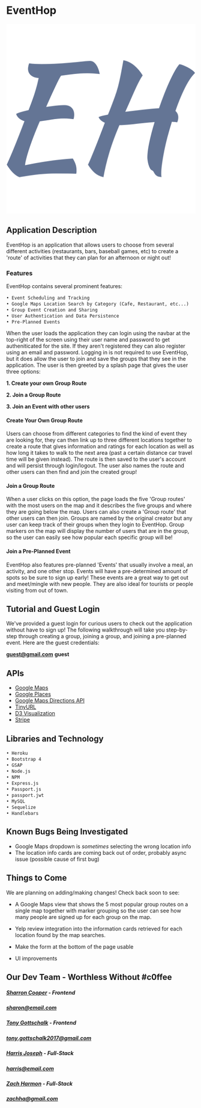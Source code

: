 # EventHop

![EventHop Logo](public/img/EH.png "EventHop Logo")

## Application Description

EventHop is an application that allows users to choose from several different activities (restaurants, bars, baseball games, etc) to create a 'route' of activities that they can plan for an afternoon or night out!  

### Features

EventHop contains several prominent features:

	• Event Scheduling and Tracking 
	• Google Maps Location Search by Category (Cafe, Restaurant, etc...)
    • Group Event Creation and Sharing
	• User Authentication and Data Persistence
	• Pre-Planned Events


When the user loads the application they can login using the navbar at the top-right of the screen using their user name and password to get autheniticated for the site.  If they aren't registered they can also register using an email and password.  Logging in is not required to use EventHop, but it does allow the user to join and save the groups that they see in the application.  The user is then greeted by a splash page that gives the user three options:

**1. Create your own Group Route**

**2. Join a Group Route**

**3. Join an Event with other users**


#### Create Your Own Group Route

Users can choose from different categories to find the kind of event they are looking for, they can then link up to three different locations together to create a route that gives information and ratings for each location as well as how long it takes to walk to the next area (past a certain distance car travel time will be given instead).  The route is then saved to the user's account and will persist through login/logout.  The user also names the route and other users can then find and join the created group!  
 
#### Join a Group Route

 When a user clicks on this option, the page loads the five 'Group routes' with the most users on the map and it describes the five groups and where they are going below the map.  Users can also create a 'Group route' that other users can then join.  Groups are named by the original creator but any user can keep track of their groups when they login to EventHop.  Group markers on the map will display the number of users that are in the group, so the user can easily see how popular each specific group will be!
 
#### Join a Pre-Planned Event

EventHop also features pre-planned 'Events' that usually involve a meal, an activity, and one other stop.  Events will have a pre-determined amount of spots so be sure to sign up early!  These events are a great way to get out and meet/mingle with new people.  They are also ideal for tourists or people visiting from out of town.

## Tutorial and Guest Login

We've provided a guest login for curious users to check out the application without have to sign up!  The following walkthrough will take you step-by-step through creating a group, joining a group, and joining a pre-planned event.  Here are the guest credentials:

**guest@gmail.com**
**guest**




## APIs 
* [Google Maps](https://developers.google.com/maps/documentation/javascript/)
* [Google Places](https://developers.google.com/places/)
* [Google Maps Directions API](https://developers.google.com/maps/documentation/directions/intro)
* [TinyURL](https://tinyurl.com/)
* [D3 Visualization](https://d3js.org/)
* [Stripe](https://stripe.com/docs/payment-request-api)

## Libraries and Technology
	• Heroku
	• Bootstrap 4
	• GSAP
	• Node.js
	• NPM
	• Express.js
	• Passport.js
	• passport.jwt
	• MySQL
	• Sequelize
	• Handlebars

## Known Bugs Being Investigated

- Google Maps dropdown is *sometimes* selecting the wrong location info
- The location info cards are coming back out of order, probably async issue (possible cause of first bug)

## Things to Come

We are planning on adding/making changes! Check back soon to see:

- A Google Maps view that shows the 5 most popular group routes on a single map together with marker grouping so the user can see how many people are signed up for each group on the map.

- Yelp review integration into the information cards retrieved for each location found by the map searches.

- Make the form at the bottom of the page usable

- UI improvements
## Our Dev Team - Worthless Without #c0ffee
	
##### **[Sharron Cooper](https://www.github.com/swcooper2014) - Frontend**
##### sharon@email.com

##### **[Tony Gottschalk](https://www.github.com/t-gottschalk) - Frontend**
##### tony.gottschalk2017@gmail.com 

##### **[Harris Joseph](https://www.github.com/HarryCaveMan) - Full-Stack**
##### harris@email.com

##### **[Zach Harmon](https://www.github.com/zachha) - Full-Stack**
##### zachha@gmail.com
	